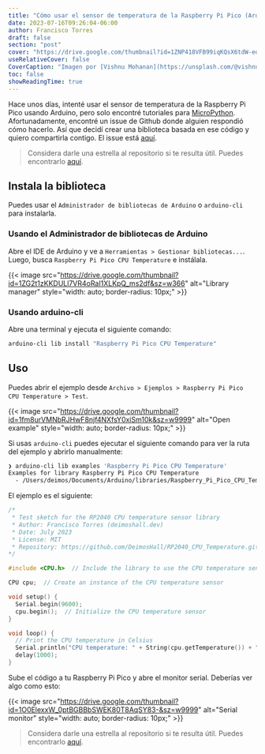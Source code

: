 ```yaml
---
title: "Cómo usar el sensor de temperatura de la Raspberry Pi Pico (Arduino)"
date: 2023-07-16T09:26:04-06:00
author: Francisco Torres
draft: false
section: "post"
cover: "https://drive.google.com/thumbnail?id=1ZNP418VFB99iqKQsX6tdW-edU0IIxBWF&sz=w1920"
useRelativeCover: false
CoverCaption: "Imagen por [Vishnu Mohanan](https://unsplash.com/@vishnumaiea) en [Unsplash](https://unsplash.com/photos/yC_7U1g3Kvs?utm_source=unsplash&utm_medium=referral&utm_content=creditCopyText)"
toc: false
showReadingTime: true
---
```


Hace unos días, intenté usar el sensor de temperatura de la Raspberry Pi Pico usando Arduino, pero solo encontré tutoriales para [MicroPython](https://micropython.org/). Afortunadamente, encontré un issue de Github donde alguien respondió cómo hacerlo. Así que decidí crear una biblioteca basada en ese código y quiero compartirla contigo. El issue está [aquí](https://github.com/arduino/ArduinoCore-mbed/issues/220).

> Considera darle una estrella al repositorio si te resulta útil. Puedes encontrarlo [aquí](https://github.com/DeimosHall/RP2040_CPU_Temperature.git).

## Instala la biblioteca

Puedes usar el `Administrador de bibliotecas de Arduino` o `arduino-cli` para instalarla.

### Usando el Administrador de bibliotecas de Arduino

Abre el IDE de Arduino y ve a `Herramientas > Gestionar bibliotecas...`. Luego, busca `Raspberry Pi Pico CPU Temperature` e instálala.

{{< image
src="https://drive.google.com/thumbnail?id=1ZG2t1zKKDULl7VR4oRaI1XLKpQ_ms2df&sz=w366"
alt="Library manager"
style="width: auto; border-radius: 10px;" >}}

### Usando arduino-cli

Abre una terminal y ejecuta el siguiente comando:

```bash
arduino-cli lib install "Raspberry Pi Pico CPU Temperature"
```

## Uso

Puedes abrir el ejemplo desde `Archivo > Ejemplos > Raspberry Pi Pico CPU Temperature > Test`.

{{< image
src="https://drive.google.com/thumbnail?id=1fm8urVMNbRJHwF8njf4NXfsY0xiSm10k&sz=w9999"
alt="Open example"
style="width: auto; border-radius: 10px;" >}}

Si usas `arduino-cli` puedes ejecutar el siguiente comando para ver la ruta del ejemplo y abrirlo manualmente:

```bash
❯ arduino-cli lib examples 'Raspberry Pi Pico CPU Temperature'
Examples for library Raspberry Pi Pico CPU Temperature
  - /Users/deimos/Documents/Arduino/libraries/Raspberry_Pi_Pico_CPU_Temperature/examples/Test
```

El ejemplo es el siguiente:

```cpp
/*
 * Test sketch for the RP2040 CPU temperature sensor library
 * Author: Francisco Torres (deimoshall.dev)
 * Date: July 2023
 * License: MIT
 * Repository: https://github.com/DeimosHall/RP2040_CPU_Temperature.git
*/

#include <CPU.h>  // Include the library to use the CPU temperature sensor

CPU cpu;  // Create an instance of the CPU temperature sensor

void setup() {
  Serial.begin(9600);
  cpu.begin();  // Initialize the CPU temperature sensor
}

void loop() {
  // Print the CPU temperature in Celsius
  Serial.println("CPU temperature: " + String(cpu.getTemperature()) + " °C");
  delay(1000);
}
```

Sube el código a tu Raspberry Pi Pico y abre el monitor serial. Deberías ver algo como esto:

{{< image
src="https://drive.google.com/thumbnail?id=1O0ElexxW_0ptBGBBbSWEK80T8AqSY83-&sz=w9999"
alt="Serial monitor"
style="width: auto; border-radius: 10px;" >}}

> Considera darle una estrella al repositorio si te resulta útil. Puedes encontrarlo [aquí](https://github.com/DeimosHall/RP2040_CPU_Temperature.git).